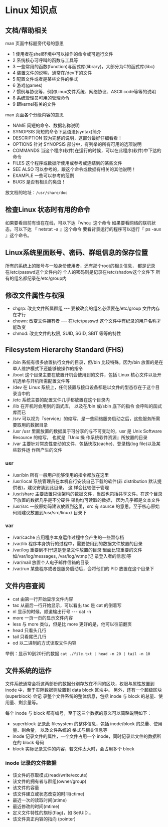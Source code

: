 # Linux 知识点

## 文档/帮助相关

man 页面中标题旁代号的意思

- 1 使用者在shell环境中可以操作的命令或可运行文件
- 2 系统核心可呼叫的函数与工具等
- 3 一些常用的函数(function)与函式库(library)，大部分为C的函式库(libc)
- 4 装置文件的说明，通常在/dev下的文件
- 5 配置文件或者是某些文件的格式
- 6 游戏(games)
- 7 惯例与协议等，例如Linux文件系统、网络协议、ASCII code等等的说明
- 8 系统管理员可用的管理命令
- 9 跟kernel有关的文件

man 页面各个分级内容的意思

- NAME  简短的命令、数据名称说明
- SYNOPSIS  简短的命令下达语法(syntax)简介
- DESCRIPTION 较为完整的说明，这部分最好仔细看看！
- OPTIONS 针对 SYNOPSIS 部分中，有列举的所有可用的选项说明
- COMMANDS  当这个程序(软件)在运行的时候，可以在此程序(软件)中下达的命令
- FILES 这个程序或数据所使用或参考或连结到的某些文件
- SEE ALSO  可以参考的，跟这个命令或数据有相关的其他说明！
- EXAMPLE 一些可以参考的范例
- BUGS  是否有相关的臭虫！

放文档的地址：`/usr/share/doc`

## 检查Linux 状态时有用的命令

如果要看目前有谁在在线，可以下达『who』这个命令
如果要看网络的联机状态，可以下达 『 netstat -a 』这个命令
要看背景运行的程序可以运行『 ps -aux 』这个命令。

## Linux系统里面账号、密码、群组信息的保存位置

所有的系统上的账号与一般身份使用者，还有那个root的相关信息， 都是记录在/etc/passwd这个文件内的
个人的密码则是记录在/etc/shadow这个文件下
所有的组名都纪录在/etc/group内

## 修改文件属性与权限

- chgrp: 改变文件所属群组 --- 要被改变的组名必须要在/etc/group 文件内存在才行
- chown: 改变文件拥有者 --- 在/etc/passwd 这个文件中有纪录的用户名称才能改变
- chmod: 改变文件的权限, SUID, SGID, SBIT 等等的特性

## Filesystem Hierarchy Standard (FHS)

- /bin 系统有很多放置执行文件的目录，但/bin 比较特殊。因为/bin 放置的是在单人维护模式下还能够被操作的指令
- /boot 这个目录主要在放置开机会使用到的文件，包括 Linux 核心文件以及开机选单与开机所需配置文件等
- /dev 在 Linux 系统上，任何装置与接口设备都是以文件的型态存在于这个目录当中的
- /etc 系统主要的配置文件几乎都放置在这个目录内
- /lib 在开机时会用到的函式库， 以及在/bin 或/sbin 底下的指令 会呼叫的函式库而已
- /srv 可以视为『service』的缩写，是一些网络服务启动之后，这些服务所需要取用的数据目录
- /usr /usr 里面放置的数据属于可分享的与不可变动的，usr 是 Unix Software Resource 的缩写， 也就是『Unix 操 作系统软件资源』所放置的目录
- /var 主要针对常态性变动的文件，包括快取(cache)、登录档(log file)以及某些软件运 作所产生的文件


### usr

- /usr/bin 所有一般用户能够使用的指令都放在这里
- /usr/local 系统管理员在本机自行安装自己下载的软件(非 distribution 默认提供者)，建议安装到此目录， 这 样会比较便于管理
- /usr/share 主要放置只读架构的数据文件，当然也包括共享文件。在这个目录下放置的数据几乎是不分硬件 架构均可读取的数据， 因为几乎都是文本文件
- /usr/src 一般原始码建议放置到这里，src 有 source 的意思。至于核心原始码则建议放置到/usr/src/linux/ 目录下

### var

- /var/cache 应用程序本身运作过程中会产生的一些暂存档
- /var/lib 程序本身执行的过程中，需要使用到的数据文件放置的目录
- /var/log 重要到不行!这是登录文件放置的目录!里面比较重要的文件如/var/log/messages, /var/log/wtmp(记 录登入者的信息)等
- /var/mail 放置个人电子邮件信箱的目录
- /var/run 某些程序或者是服务启动后，会将他们的 PID 放置在这个目录下

## 文件内容查阅

- cat 由第一行开始显示文件内容
- tac 从最后一行开始显示，可以看出 tac 是 cat 的倒着写
- nl 显示的时候，顺道输出行号 --- cat -n
- more 一页一页的显示文件内容
- less 与 more 类似，但是比 more 更好的是，他可以往前翻页
- head 只看头几行
- tail 只看尾巴几行
- od 以二进制的方式读取文件内容

举例：显示10到20行的数据 `cat ./file.txt | head -n 20 | tail -n 10`

## 文件系统的运作

文件系统通常会将这两部份的数据分别存放在不同的区块，权限与属性放置到 inode 中，至于实际数据则放置到 data block 区块中。 另外，还有一个超级区块 (superblock) 会记 录整个文件系统的整体信息，包括 inode 与 block 的总量、使用量、剩余量等。

每个 inode 与 block 都有编号，至于这三个数据的意义可以简略说明如下：

- superblock 记录此 filesystem 的整体信息，包括 inode/block 的总量、使用量、剩余量， 以及文件系统的 格式与相关信息等
- inode 记录文件的属性，一个文件占用一个 inode，同时记录此文件的数据所在的 block 号码
- block 实际记录文件的内容，若文件太大时，会占用多个 block

### inode 记录的文件数据

- 该文件的存取模式(read/write/excute)
- 该文件的拥有者与群组(owner/group)
- 该文件的容量
- 该文件建立或状态改变的时间(ctime)
- 最近一次的读取时间(atime)
- 最近修改的时间(mtime)
- 定义文件特性的旗标(flag)，如 SetUID...
- 该文件真正内容的指向 (pointer)
